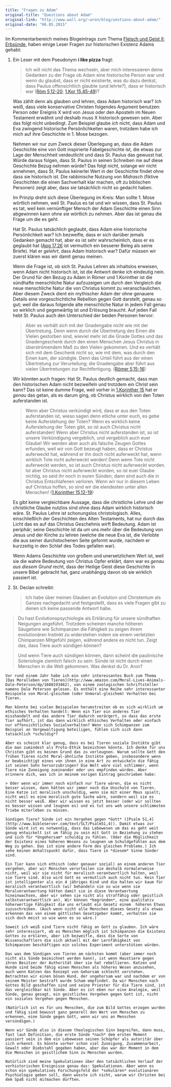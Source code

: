 ```yaml
---
title: "Fragen zu Adam"
original-title: "Questions about Adam"
original-link: "http://www.wall.org/~aron/blog/uestions-about-adam/"
original-date: "06.05.2015"
---
```


Im Kommentarbereich meines Blogeintrags zum Thema [Fleisch und Geist II: Erbsünde](http://www.wall.org/~aron/blog/flesh-and-spirit-ii-original-sin/), haben einige Leser Fragen zur historischen Existenz Adams gehabt:

1. Ein Leser mit dem Pseudonym **i like pizza** fragt:

    > Ich will nicht das Thema wechseln, aber mich interessieren deine Gedanken zu der Frage ob Adam eine historische Person war und wenn du glaubst, dass er nicht existierte, was du dazu denkst, dass Paulus offensichtlich glaubte (und lehrte?), dass er historisch war ([Röm 5,12-20](http://www.bibleserver.com/text/SLT/R%C3%B6mer5,12-20); [1.Kor 15,45-49](http://www.bibleserver.com/text/SLT/1.Korinther15,45-49))?

    Was zählt denn als glauben und lehren, dass Adam historisch war? Ich weiß, dass viele konservative Christen folgendes Argument benutzen: Person oder Ereignis X wird von Jesus oder den Aposteln im Neuen Testament erwähnt und deshalb muss X historisch gewesen sein. Aber das folgt nicht unbedingt. Zum Beispiel glaube *ich* nicht, dass Adam und Eva zwingend historische Persönlichkeiten waren, trotzdem habe ich mich auf ihre Geschichte in 1. Mose bezogen.

    Nehmen wir nur zum Zweck dieser Überlegung an, dass die Adam Geschichte eine von Gott inspirierte Fabelgeschichte ist, die etwas zur Lage der Menschheit verdeutlicht und dass St. Paulus das gewusst hat. Würde daraus folgen, dass St. Paulus in seinen Schreiben nie auf diese Geschichte Bezug nehmen würde? Das folgt nicht, solange wir nicht annehmen, dass St. Paulus keinerlei Wert in der Geschichte findet ohne dass sie historisch ist. Die rabbinische Nutzung von *Midrasch* (fiktive Geschichten die einen Sachverhalt klar machen, oft zu biblischen Personen) zeigt aber, dass sie tatsächlich nicht so gedacht haben.

    Im Prinzip dreht sich diese Überlegung im Kreis: Man sollte 1. Mose wörtlich nehmen, weil St. Paulus es tat und wir wissen, dass St. Paulus es tat, weil kein vernünftiger Mensch der Adam Geschichte einen Sinn abgewinnen kann ohne sie wörtlich zu nehmen. Aber das ist genau die Frage um die es geht.

    Hat St. Paulus tatsächlich geglaubt, dass Adam eine historische Persönlichkeit war? Ich bezweifle, dass er sich darüber jemals Gedanken gemacht hat, aber es ist sehr wahrscheinlich, dass er es geglaubt hat ([Apg 17,26](http://www.bibleserver.com/text/SLT/Apostelgeschichte17,26) ist vermutlich ein besserer Beleg als seine Briefe). Hat er *gelehrt*, dass Adam historisch war? Dafür müssen wir zuerst klären was wir damit genau meinen.

    Wenn die Frage ist, ob sich St. Paulus Lehren als inhaltslos erweisen, wenn Adam nicht historisch ist, ist die Antwort denke ich eindeutig nein. Der Grund für den Bezug zu Adam in Römer und 1.Korinther ist die sündhafte menschliche Natur aufzuzeigen um durch den Vergleich die neue menschliche Natur die von Christus kommt zu veranschaulichen. Aber diesem Zweck dient ein mythischer Adam der ohne genauere Details eine vorgeschichtliche Rebellion gegen Gott darstellt, genau so gut; weil die daraus folgende alte menschliche Natur in jedem Fall genau so wirklich und gegenwärtig ist und Erlösung braucht. Auf jeden Fall hebt St. Paulus auch den Unterschied der beiden Personen hervor:

    > Aber es verhält sich mit der Gnadengabe nicht wie mit der Übertretung. Denn wenn durch die Übertretung des Einen die Vielen gestorben sind, wieviel mehr ist die Gnade Gottes und das Gnadengeschenk durch den einen Menschen Jesus Christus in überströmendem Maß zu den Vielen gekommen. Und es verhält sich mit dem Geschenk nicht so, wie mit dem, was durch den Einen kam, der sündigte. Denn das Urteil führt aus der einen Übertretung zur Verurteilung; die Gnadengabe aber führt aus vielen Übertretungen zur Rechtfertigung. ([Römer 5,15-16](http://www.bibleserver.com/text/SLT/R%C3%B6mer5,15-16))

    Wir könnten auch fragen: Hat St. Paulus deutlich gemacht, dass man den historischen Adam nicht bezweifeln und trotzdem ein Christ sein kann? Das ist keine dumme Frage, weil vorher in [1.Korinther 15](http://www.bibleserver.com/text/SLT/1.Korinther15) hat er *genau* das getan, als es darum ging, ob Christus wirklich von den Toten auferstanden ist.

    > Wenn aber Christus verkündigt wird, dass er aus den Toten auferstanden ist, wieso sagen denn etliche unter euch, es gebe keine Auferstehung der Toten? Wenn es wirklich keine Auferstehung der Toten gibt, so ist auch Christus nicht auferstanden! Wenn aber Christus nicht auferstanden ist, so ist unsere Verkündigung vergeblich, und vergeblich auch euer Glaube! Wir werden aber auch als falsche Zeugen Gottes erfunden, weil wir von Gott bezeugt haben, dass er Christus auferweckt hat, während er ihn doch nicht auferweckt hat, wenn wirklich Tote nicht auferweckt werden! Denn wenn Tote nicht auferweckt werden, so ist auch Christus nicht auferweckt worden. Ist aber Christus nicht auferweckt worden, so ist euer Glaube nichtig, so seid ihr noch in euren Sünden; dann sind auch die in Christus Entschlafenen verloren. Wenn wir nur in diesem Leben auf Christus hoffen, so sind wir die elendesten unter allen Menschen! ([1.Korinther 15,12-19](http://www.bibleserver.com/text/SLT/1.Korinther15,12-19))

    Es gibt keine vergleichbare Aussage, dass die christliche Lehre und der christliche Glaube nutzlos sind ohne dass Adam wirklich historisch wäre. St. Paulus Lehre ist schonungslos christologisch. Alles, einschließlich der Geschichten des Alten Testaments, hat nur durch das Licht das es auf das Christus Geschehnis wirft Bedeutung. Adam ist periphär; seine Geschichte ist da um uns mehr über die Bedeutung von Jesus und der Kirche zu lehren (welche die neue Eva ist, die Verlobte die aus seiner durchstochenen Seite geformt wurde, nachdem er kurzzeitig in den Schlaf des Todes gefallen war).

    Wenn Adams Geschichte von großem und unersetzlichem Wert ist, weil sie die wahre Bedeutung von Christus Opfer erklärt, dann war es *genau aus diesem Grund* recht, dass der Heilige Geist diese Geschichte in unsere Bibel gebracht hat, ganz unabhängig davon ob sie wirklich passiert ist.

2. St. Declan schreibt:

    > Ich habe über meinen Glauben an Evolution und Christentum als Ganzes nachgedacht und festgestellt, dass es viele Fragen gibt zu denen ich keine passende Antwort habe.
>
> Du hast Evolutionspsychiologie als Erklärung für unsere sündhaften Neigungen angeführt. Trotzdem scheinen manche höheren Säugetiere wie Schimpanzen die Fähigkeit zu zeigen ihrem evolutionären Instinkt zu widerstehen indem sie einem verletzten Chimpanzen Mitgefühl zeigen, während andere es nicht tun. Zeigt das, dass Tiere auch sündigen können?
>
> Und wenn Tiere auch sündigen können, dann scheint die paulinische Soteriologie ziemlich falsch zu sein: Sünde ist nicht durch einen Menschen in die Welt gekommen. Was denkst du Dr. Aron?

    Vor rund einem Jahr habe ich ein sehr interessantes Buch zum Thema [Das Moralleben von Tieren](http://www.amazon.com/Moral-Lives-Animals-Dale-Peterson/dp/1608193462), von einem zoologischen Schriftsteller namens Dale Peterson gelesen. Es enthält eine Reihe sehr interessanter Beispiele von Moral-gleichem (oder Unmoral-gleichem) Verhalten bei Tieren.

    Man könnte bei vielen Beispielen herumstreiten ob es sich wirklich um ethisches Verhalten handelt: Wenn ein Tier ein anderes Tier misshandelt und das andere Tier dadurch verärgert, so dass das erste Tier aufhört, ist das dann wirklich ethisches Verhalten oder einfach nur offensichtliches Sozialverhalten? Wenn sich Schimpanzen zum Beispiel an Vergewaltigung beteiligen, fühlen sich sich dann tatsächlich *schuldig*?

    Aber es scheint klar genug, dass es bei Tieren soziale Instikte gibt die man zumindest als Proto-Ethik bezeichnen könnte. Ich denke für uns Christen gibt es keinen Grund das zu verleugnen. Warum sollte Gott den frühen Tieren nicht Moral-ähnliche Instikte geben, insbesondere wenn er beabsichtigt eines von ihnen in eine Art zu entwickeln die fähig ist seinen Sohn hervorzubringen? Die Welt wäre viel schlimmer, wenn Tiere nie Zuneigung zueinander oder uns empfinden würden. Aber erinnere dich, was ich in meinem vorigen Eintrag geschrieben habe:

    > Oder wenn wir immer noch einfach nur Tiere wären, die es nicht besser wissen, dann hätten wir immer noch die Unschuld von Tieren. Eine Katze ist moralisch unschuldig, wenn sie mit einer Maus spielt; nicht weil es eine moralisch gute Sache wäre, sondern weil sie es nicht besser weiß. Aber wir wissen es jetzt besser (oder wir sollten es besser wissen und leugnen es) und es tut uns weh unsere schlimmsten Triebe miterleben zu müssen.

    Sündigen Tiere? Sünde ist ein Vergehen gegen *Gott* ([Psalm 51,4](http://www.bibleserver.com/text/SLT/Psalm51,4)). Damit etwas zur Sünde wird ist es notwendig, dass das Lebewesen um das es geht weit genug entwickelt ist um fähig zu sein mit Gott in Beziehung zu stehen und sich für *Ungehorsam* schuldig zu fühlen. (Oder die Möglichkeit der Existenz eines höheren Wesens zu leugnen um Schuldgefühlen aus dem Weg zu gehen. Das ist eine andere Form des gleichen Problems.) Ich sehe keinen Anhaltspunkt dafür, dass Tiere in *diesem* Sinne Sünder sind.

    Ein Tier kann sich ethisch (oder genauer sozial) an einem anderen Tier vergehen, aber wir Menschen verurteilen sie deshalb normalerweise nicht, weil wir sie nicht für moralisch verantwortlich halten, weil sie Tiere sind. Also wird Gott es vermutlich auch nicht tun. Kein Tier ist intelligenter als ein 4 jähriges Kind und die halten wir kaum für moralisch verantwortlich (wir behandeln sie so wie wenn sie Moralverantwortung hätten damit sie in diese Verantwortung hineinwachsen, aber wir sehen sie nicht als straffähig oder geistlich selbstverantwortlich an). Wir können *begründen*, eine qualitativ höherwertige Fähigkeit die uns erlaubt ein Gesetz einem  höheren Etwas zuzuschreiben. (Auch wenn nicht alle Menschen dieses Gesetz als etwas erkennen das von einem göttlichen Gesetzgeber kommt, verhalten sie sich doch meist so wie wenn es so wäre.)

    Soweit ich weiß sind Tiere nicht fähig an Gott zu glauben. Ich wäre sehr interessiert, ob es Menschen möglich ist Schimpanzen die Existenz Gottes zu erklären, aber ich bezweifle, dass die Sorte von Wissenschaftlern die sich aktuell mit der Lernfähigkeit von Schimpanzen beschäftigen ein solches Experiment unterstützen würden.

    Das was dem Sündigen von Tieren am nächsten kommt (aber immer noch nicht als Sünde bezeichnet werden kann), ist wenn Haustiere gegen ihren Besitzer der Authorität über sie hat rebellieren. Katzen und Hunde sind beide fähig einen Menschen als höheres Wesen anzusehen, auch wenn Katzen das Konzept von Gehorsam schlecht verstehen. Betrachten wir einen bösen Hund, der ungehorsam war und nachdem er von seinem Meister bestraft wurde Scham empfindet. Da wir Menschen nach Gottes Bild geschaffen sind und seine Priester für die Tiere sind, ist das vergleichbar mit Sünde. Aber es ist eben nur eine Analogie, weil Sünde, genau gesagt, ein geistliches Vergehen gegen Gott ist, nicht ein soziales Vergehen gegen Menschen.

    (Natürlich ist es für uns Menschen, die zum Bild Gottes erzogen wurden und fähig sind bewusst ganz generell den Wert von Menschen zu erkennen, eine Sünde gegen Gott, wenn wir uns an Menschen versündigen.)

    Wenn wir Sünde also in diesem theologischen Sinn begreifen, dann muss, fast laut Definition, die erste Sünde *nach* dem ersten Moment passiert sein in dem ein Lebewesen seinen Schöpfer als autoritär über sich erkennt. Es könnte vorher schon viel Zuneigung, Zusammenarbeit, Gewalt oder Diebstahl gegeben haben, aber das war der Moment in dem die Menschen in geistlichem Sinn zu Menschen wurden.

    Natürlich sind meine Spekulationen über den tatsächlichen Verlauf der vorhistorischen Ereignisse genau das: Spekulationen. Aber wenn es schon ein spekulatives Forschungsfeld der *sekulären* evolutionären Psychiologie geben soll, dann wüsste ich nicht, warum wir Christen bei dem Spaß nicht mitmachen dürften.

